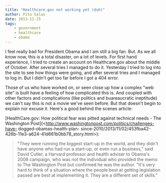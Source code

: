 ```yaml
---
title: "Healthcare.gov not working yet (duh)"
author: Pito Salas
date: 2013-11-15
tags:
    - government
    - healthcare
    - obama
---
```




I feel really bad for President Obama and I am still a big fan. But. As we all
know now, this is a total disaster, on a lot of levels. For first hand
experience, I tried to create an account on Healthcare.gov about the middle of
October. After several tries I managed to do it. Yesterday I tried to log into
the site to see how things were going, and after several tries and I managed
to log in. But I didn't get too far  before I got a 404 error.

Those of us who have worked on, or seen close up how a complex "web site" is
built have a feeling of how complicated this is. And coupled with other
factors and complications (like politics and buareaucratic ineptitude) we
can't say this is not a movie we've seen before. But that doesn't begin to
explain nor excuse it. Here's a good behind the scenes article:

[HealthCare.gov: How political fear was pitted against technical needs - The
Washington Post](<http://www.washingtonpost.com/politics/challenges-have-
dogged-obamas-health-plan-
since-2010/2013/11/02/453fba42-426b-11e3-a624-41d661b0bb78_story.html>):

> "They were running the biggest start-up in the world, and they didn't have
> anyone who had run a start-up, or even run a business," said David Cutler, a
> Harvard professor and health adviser to Obama's 2008 campaign, who was not
> the individual who provided the memo to The Washington Post but confirmed he
> was the author. "It's very hard to think of a situation where the people
> best at getting legislation passed are best at implementing it. They are a
> different set of skills."




